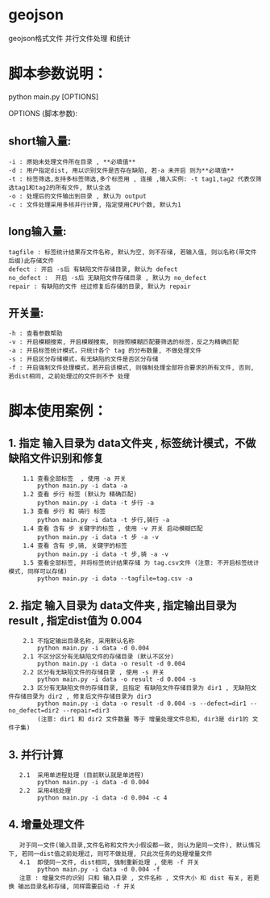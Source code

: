 # geojson
geojson格式文件 并行文件处理 和统计

# 脚本参数说明：

python main.py [OPTIONS]

OPTIONS (脚本参数):
    
##    short输入量:
    -i : 原始未处理文件所在目录 , **必填值**
    -d : 用户指定dist, 用以识别文件是否存在缺陷, 若-a 未开启 则为**必填值**
    -t : 标签筛选,支持多标签筛选,多个标签用 , 连接 ,输入实例: -t tag1,tag2 代表仅筛选tag1和tag2的所有文件, 默认全选
    -o : 处理后的文件输出到目录 , 默认为 output
    -c : 文件处理采用多核并行计算, 指定使用CPU个数, 默认为1

##   long输入量:
    tagfile : 标签统计结果存文件名称, 默认为空, 则不存储, 若输入值, 则以名称(带文件后缀)此存储文件
    defect : 开启 -s后 有缺陷文件存储目录, 默认为 defect
    no_defect :  开启 -s后 无缺陷文件存储目录 , 默认为 no_defect
    repair : 有缺陷的文件 经过修复后存储的目录, 默认为 repair

##    开关量:
    -h : 查看参数帮助
    -v : 开启模糊搜索, 开启模糊搜索, 则按照模糊匹配要筛选的标签，反之为精确匹配
    -a : 开启标签统计模式，只统计各个 tag 的分布数量, 不做处理文件
    -s : 开启区分存储模式，有无缺陷的文件是否区分存储
    -f : 开启强制文件处理模式，若开启该模式, 则强制处理全部符合要求的所有文件, 否则, 若dist相同, 之前处理过的文件则不予 处理

# 脚本使用案例：

##   1. 指定 输入目录为 data文件夹 , 标签统计模式，不做缺陷文件识别和修复
        1.1 查看全部标签  , 使用 -a 开关
            python main.py -i data -a
        1.2 查看 步行 标签 (默认为 精确匹配)
            python main.py -i data -t 步行 -a
        1.3 查看 步行 和 骑行 标签
            python main.py -i data -t 步行,骑行 -a
        1.4 查看 含有 步 关键字的标签 , 使用 -v 开关 启动模糊匹配
            python main.py -i data -t 步 -a -v
        1.4 查看 含有 步,骑, 关键字的标签 
            python main.py -i data -t 步,骑 -a -v 
        1.5 查看全部标签, 并将标签统计结果存储 为 tag.csv文件 (注意: 不开启标签统计模式, 同样可以存储)
            python main.py -i data --tagfile=tag.csv -a

##    2. 指定 输入目录为 data文件夹 , 指定输出目录为 result , 指定dist值为 0.004 
        2.1 不指定输出目录名称, 采用默认名称
            python main.py -i data -d 0.004 
        2.1 不区分区分有无缺陷文件的存储目录 (默认不区分)
            python main.py -i data -o result -d 0.004
        2.2 区分有无缺陷文件的存储目录 , 使用 -s 开关
            python main.py -i data -o result -d 0.004 -s
        2.3 区分有无缺陷文件的存储目录, 且指定 有缺陷文件存储目录为 dir1 , 无缺陷文件存储目录为 dir2 , 修复后文件存储目录为 dir3
            python main.py -i data -o result -d 0.004 -s --defect=dir1 --no_defect=dir2 --repair=dir3
            (注意: dir1 和 dir2 文件数量 等于 增量处理文件总和, dir3是 dir1的 文件子集)

##    3. 并行计算
       2.1  采用单进程处理 (目前默认就是单进程)
            python main.py -i data -d 0.004 
       2.2  采用4核处理
            python main.py -i data -d 0.004 -c 4
    
##    4. 增量处理文件
       对于同一文件(输入目录,文件名称和文件大小假设都一致, 则认为是同一文件), 默认情况下, 若同一dist值之前处理过, 则可不做处理, 只此次任务的处理增量文件
       4.1  即使同一文件, dist相同, 强制重新处理 , 使用 -f 开关
            python main.py -i data -d 0.004 -f
       注意 : 增量文件的识别 只和 输入目录 , 文件名称 , 文件大小 和 dist 有关, 若更换 输出目录名称存储, 同样需要启动 -f 开关
